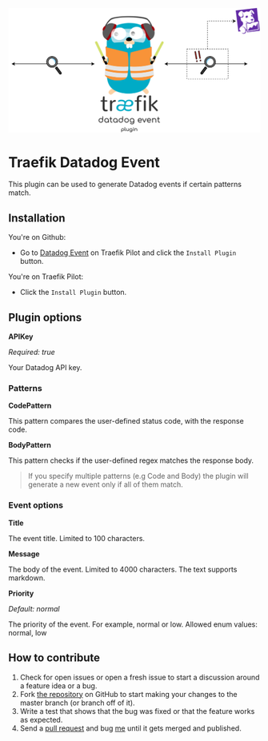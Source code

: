 <p align="center">
  <img src="img/landing.png">
</p>


# Traefik Datadog Event

This plugin can be used to generate Datadog events if certain patterns match.

## Installation

You're on Github:
- Go to [Datadog Event](https://pilot.traefik.io/plugins/280005610925195785/datadog-event) on Traefik Pilot and click the `Install Plugin` button.

You're on Traefik Pilot:
- Click the `Install Plugin` button.

## Plugin options

**APIKey**

*Required: true*

Your Datadog API key.

### Patterns

**CodePattern**

This pattern compares the user-defined status code, with the response code.

**BodyPattern**

This pattern checks if the user-defined regex matches the response body.

> If you specify multiple patterns (e.g Code and Body) the plugin will generate a new event only if all of them match.

### Event options

**Title**

The event title. Limited to 100 characters. 

**Message**

The body of the event. Limited to 4000 characters. The text supports markdown.

**Priority**

*Default: normal*

The priority of the event. For example, normal or low. Allowed enum values: normal, low

## How to contribute
1. Check for open issues or open a fresh issue to start a discussion around a feature idea or a bug.
2. Fork [the repository](https://github.com/dgzlopes/traefik-datadog-event) on GitHub to start making your changes to the master branch (or branch off of it).
3. Write a test that shows that the bug was fixed or that the feature works as expected.
4. Send a [pull request](https://help.github.com/en/articles/creating-a-pull-request-from-a-fork) and bug [me](https://github.com/dgzlopes) until it gets merged and published.